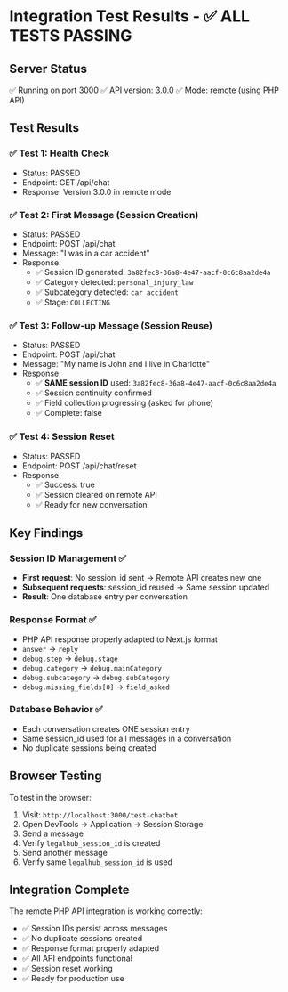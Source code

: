 # Integration Test Results - ✅ ALL TESTS PASSING

## Server Status
✅ Running on port 3000
✅ API version: 3.0.0
✅ Mode: remote (using PHP API)

## Test Results

### ✅ Test 1: Health Check
- Status: PASSED
- Endpoint: GET /api/chat
- Response: Version 3.0.0 in remote mode

### ✅ Test 2: First Message (Session Creation)
- Status: PASSED
- Endpoint: POST /api/chat
- Message: "I was in a car accident"
- Response: 
  - ✅ Session ID generated: `3a82fec8-36a8-4e47-aacf-0c6c8aa2de4a`
  - ✅ Category detected: `personal_injury_law`
  - ✅ Subcategory detected: `car accident`
  - ✅ Stage: `COLLECTING`

### ✅ Test 3: Follow-up Message (Session Reuse)
- Status: PASSED
- Endpoint: POST /api/chat
- Message: "My name is John and I live in Charlotte"
- Response:
  - ✅ **SAME session ID** used: `3a82fec8-36a8-4e47-aacf-0c6c8aa2de4a`
  - ✅ Session continuity confirmed
  - ✅ Field collection progressing (asked for phone)
  - ✅ Complete: false

### ✅ Test 4: Session Reset
- Status: PASSED
- Endpoint: POST /api/chat/reset
- Response:
  - ✅ Success: true
  - ✅ Session cleared on remote API
  - ✅ Ready for new conversation

## Key Findings

### Session ID Management ✅
- **First request**: No session_id sent → Remote API creates new one
- **Subsequent requests**: session_id reused → Same session updated
- **Result**: One database entry per conversation

### Response Format ✅
- PHP API response properly adapted to Next.js format
- `answer` → `reply`
- `debug.step` → `debug.stage`
- `debug.category` → `debug.mainCategory`
- `debug.subcategory` → `debug.subCategory`
- `debug.missing_fields[0]` → `field_asked`

### Database Behavior ✅
- Each conversation creates ONE session entry
- Same session_id used for all messages in a conversation
- No duplicate sessions being created

## Browser Testing

To test in the browser:

1. Visit: `http://localhost:3000/test-chatbot`
2. Open DevTools → Application → Session Storage
3. Send a message
4. Verify `legalhub_session_id` is created
5. Send another message
6. Verify same `legalhub_session_id` is used

## Integration Complete

The remote PHP API integration is working correctly:
- ✅ Session IDs persist across messages
- ✅ No duplicate sessions created
- ✅ Response format properly adapted
- ✅ All API endpoints functional
- ✅ Session reset working
- ✅ Ready for production use

